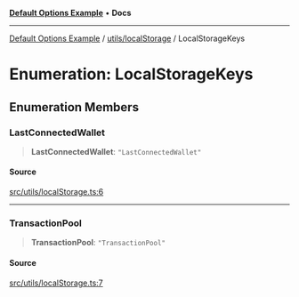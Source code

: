[**Default Options Example**](../../../README.md) • **Docs**

***

[Default Options Example](../../../modules.md) / [utils/localStorage](../README.md) / LocalStorageKeys

# Enumeration: LocalStorageKeys

## Enumeration Members

### LastConnectedWallet

> **LastConnectedWallet**: `"LastConnectedWallet"`

#### Source

[src/utils/localStorage.ts:6](https://github.com/bgd-labs/fe-shared/blob/022d31eeb7e61eeffe2ddf65992458f822122ffc/src/utils/localStorage.ts#L6)

***

### TransactionPool

> **TransactionPool**: `"TransactionPool"`

#### Source

[src/utils/localStorage.ts:7](https://github.com/bgd-labs/fe-shared/blob/022d31eeb7e61eeffe2ddf65992458f822122ffc/src/utils/localStorage.ts#L7)
